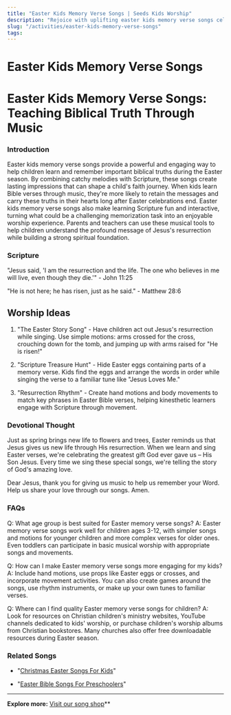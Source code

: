 ```yaml
---
title: "Easter Kids Memory Verse Songs | Seeds Kids Worship"
description: "Rejoice with uplifting easter kids memory verse songs celebrating Jesus' resurrection. Easter worship resources for kids and Sunday school."
slug: "/activities/easter-kids-memory-verse-songs"
tags:
---
```


# Easter Kids Memory Verse Songs

# Easter Kids Memory Verse Songs: Teaching Biblical Truth Through Music

### Introduction
Easter kids memory verse songs provide a powerful and engaging way to help children learn and remember important biblical truths during the Easter season. By combining catchy melodies with Scripture, these songs create lasting impressions that can shape a child's faith journey. When kids learn Bible verses through music, they're more likely to retain the messages and carry these truths in their hearts long after Easter celebrations end. Easter kids memory verse songs also make learning Scripture fun and interactive, turning what could be a challenging memorization task into an enjoyable worship experience. Parents and teachers can use these musical tools to help children understand the profound message of Jesus's resurrection while building a strong spiritual foundation.

### Scripture
"Jesus said, 'I am the resurrection and the life. The one who believes in me will live, even though they die.'" - John 11:25

"He is not here; he has risen, just as he said." - Matthew 28:6

## Worship Ideas
1. "The Easter Story Song" - Have children act out Jesus's resurrection while singing. Use simple motions: arms crossed for the cross, crouching down for the tomb, and jumping up with arms raised for "He is risen!"

2. "Scripture Treasure Hunt" - Hide Easter eggs containing parts of a memory verse. Kids find the eggs and arrange the words in order while singing the verse to a familiar tune like "Jesus Loves Me."

3. "Resurrection Rhythm" - Create hand motions and body movements to match key phrases in Easter Bible verses, helping kinesthetic learners engage with Scripture through movement.

### Devotional Thought
Just as spring brings new life to flowers and trees, Easter reminds us that Jesus gives us new life through His resurrection. When we learn and sing Easter verses, we're celebrating the greatest gift God ever gave us – His Son Jesus. Every time we sing these special songs, we're telling the story of God's amazing love.

Dear Jesus, thank you for giving us music to help us remember your Word. Help us share your love through our songs. Amen.

### FAQs

Q: What age group is best suited for Easter memory verse songs?
A: Easter memory verse songs work well for children ages 3-12, with simpler songs and motions for younger children and more complex verses for older ones. Even toddlers can participate in basic musical worship with appropriate songs and movements.

Q: How can I make Easter memory verse songs more engaging for my kids?
A: Include hand motions, use props like Easter eggs or crosses, and incorporate movement activities. You can also create games around the songs, use rhythm instruments, or make up your own tunes to familiar verses.

Q: Where can I find quality Easter memory verse songs for children?
A: Look for resources on Christian children's ministry websites, YouTube channels dedicated to kids' worship, or purchase children's worship albums from Christian bookstores. Many churches also offer free downloadable resources during Easter season.

### Related Songs

- "[Christmas Easter Songs For Kids](/activities/christmas-easter-songs-for-kids/)"

- "[Easter Bible Songs For Preschoolers](/activities/easter-bible-songs-for-preschoolers/)"

---

**Explore more:** [Visit our song shop](https://seedskidsworship.com/shop)**

<!-- Schema Markup -->
<script type="application/ld+json">
{
  "@context": "https://schema.org",
  "@type": "MusicRecording",
  "name": "Easter Kids Memory Verse Songs",
  "byArtist": {
    "@type": "MusicGroup",
    "name": "Seeds Kids Worship"
  },
  "isFamilyFriendly": true,
  "url": "https://seedskidsworship.com/activities/easter-kids-memory-verse-songs/"
}
</script>